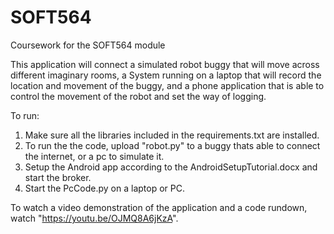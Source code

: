 # SOFT564
Coursework for the SOFT564 module


This application will connect a simulated robot buggy that will move across different imaginary rooms, a System running on a laptop that will record the location and movement of the buggy, and a phone application that is able to control the movement of the robot and set the way of logging. 

To run:
1. Make sure all the libraries included in the requirements.txt are installed.
2. To run the the code, upload "robot.py" to a  buggy thats able to connect the internet, or a pc to simulate it.
3. Setup the Android app according to the AndroidSetupTutorial.docx and start the broker.
4. Start the PcCode.py on a laptop or PC.

To watch a video demonstration of the application and a code rundown, watch "https://youtu.be/OJMQ8A6jKzA".


